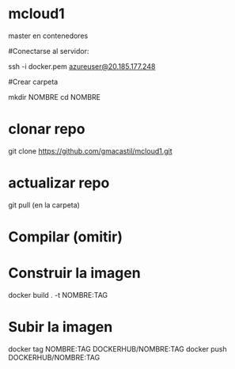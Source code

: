 # mcloud1
master en contenedores


#Conectarse al servidor: 

ssh -i docker.pem azureuser@20.185.177.248

#Crear carpeta

mkdir NOMBRE
cd NOMBRE

# clonar repo
git clone https://github.com/gmacastil/mcloud1.git

# actualizar repo
git pull (en la carpeta)

# Compilar (omitir)

# Construir la imagen
docker build . -t NOMBRE:TAG

# Subir la imagen
docker tag NOMBRE:TAG DOCKERHUB/NOMBRE:TAG
docker push DOCKERHUB/NOMBRE:TAG


